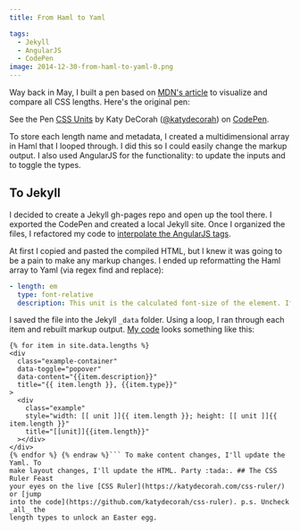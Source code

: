 ```yaml
---
title: From Haml to Yaml

tags:
  - Jekyll
  - AngularJS
  - CodePen
image: 2014-12-30-from-haml-to-yaml-0.png
---
```


Way back in May, I built a pen based on [MDN's article](https://developer.mozilla.org/en-US/docs/Web/CSS/length) to visualize and compare all CSS lengths. Here's the original pen:

<p data-height="400" data-theme-id="97" data-slug-hash="8e1abeef024e776dc485e94b081d74db" data-default-tab="result" data-user="katydecorah" class='codepen'>See the Pen <a href='http://codepen.io/katydecorah/pen/8e1abeef024e776dc485e94b081d74db/'>CSS Units</a> by Katy DeCorah (<a href='http://codepen.io/katydecorah'>@katydecorah</a>) on <a href='http://codepen.io'>CodePen</a>.</p>

To store each length name and metadata, I created a multidimensional array in Haml that I looped through. I did this so I could easily change the markup output. I also used AngularJS for the functionality: to update the inputs and to toggle the types.

## To Jekyll

I decided to create a Jekyll gh-pages repo and open up the tool there. I exported the CodePen and created a local Jekyll site. Once I organized the files, I refactored my code to [interpolate the AngularJS tags](/code/jekyll-and-angular/).

At first I copied and pasted the compiled HTML, but I knew it was going to be a pain to make any markup changes. I ended up reformatting the Haml array to Yaml (via regex find and replace):

```yaml
- length: em
  type: font-relative
  description: This unit is the calculated font-size of the element. If used on the font-size property itself, it is the inherited font-size of the element.
```

I saved the file into the Jekyll `_data` folder. Using a loop, I ran through each item and rebuilt markup output. [My code](https://github.com/katydecorah/css-ruler/blob/gh-pages/index.html) looks something like this:

````html{% raw %}
{% for item in site.data.lengths %}
<div
  class="example-container"
  data-toggle="popover"
  data-content="{{item.description}}"
  title="{{ item.length }}, {{item.type}}"
>
  <div
    class="example"
    style="width: [[ unit ]]{{ item.length }}; height: [[ unit ]]{{ item.length }}"
    title="[[unit]]{{item.length}}"
  ></div>
</div>
{% endfor %} {% endraw %}``` To make content changes, I'll update the Yaml. To
make layout changes, I'll update the HTML. Party :tada:. ## The CSS Ruler Feast
your eyes on the live [CSS Ruler](https://katydecorah.com/css-ruler/) or [jump
into the code](https://github.com/katydecorah/css-ruler). p.s. Uncheck _all_ the
length types to unlock an Easter egg.
````
